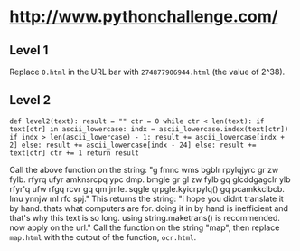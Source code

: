 # http://www.pythonchallenge.com/

## Level 1
Replace `0.html` in the URL bar with `274877906944.html` (the value of 2^38).

## Level 2
`def level2(text):
  result = ""
  ctr = 0
  while ctr < len(text):
    if text[ctr] in ascii_lowercase:
      indx = ascii_lowercase.index(text[ctr])
      if indx > len(ascii_lowercase) - 1:
        result += ascii_lowercase[indx + 2]
      else:
        result += ascii_lowercase[indx - 24]
    else:
      result += text[ctr]
    ctr += 1
  return result`
 
Call the above function on the string:
"g fmnc wms bgblr rpylqjyrc gr zw fylb. rfyrq ufyr amknsrcpq ypc dmp. bmgle gr gl zw fylb gq glcddgagclr ylb rfyr'q ufw rfgq rcvr gq qm jmle. sqgle qrpgle.kyicrpylq() gq pcamkkclbcb. lmu ynnjw ml rfc spj."
This returns the string:
"i hope you didnt translate it by hand. thats what computers are for. doing it in by hand is inefficient and that's why this text is so long. using string.maketrans() is recommended. now apply on the url."
Call the function on the string "map", then replace `map.html` with the output of the function, `ocr.html`.
